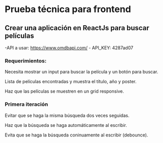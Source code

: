 # Prueba técnica para frontend


## Crear una aplicación en ReactJs para buscar películas

-API a usar: https://www.omdbapi.com/ - API_KEY: 4287ad07

### Requerimientos:

Necesita mostrar un input para buscar la película y un botón para buscar.

Lista de películas encontradas y muestra el título, año y poster.

Haz que las películas se muestren en un grid responsive.

### Primera iteración

Evitar que se haga la misma búsqueda dos veces seguidas.

Haz que la búsqueda se haga automáticamente al escribir.

Evita que se haga la búsqueda coninuamente al escribir (debounce).
